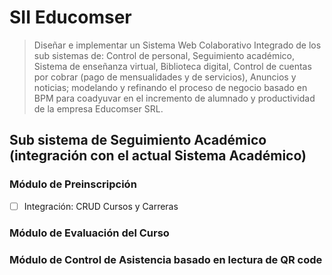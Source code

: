 # SII Educomser

> Diseñar e implementar un Sistema Web Colaborativo Integrado de los sub sistemas de: Control de personal, Seguimiento académico, Sistema de enseñanza virtual, Biblioteca digital, Control de cuentas por cobrar (pago de mensualidades y de servicios), Anuncios y noticias; modelando y refinando el proceso de negocio basado en BPM para coadyuvar en el incremento de alumnado y productividad de la empresa Educomser SRL. 

## Sub sistema de Seguimiento Académico (integración con el actual Sistema Académico)

### Módulo de Preinscripción

- [ ] Integración: CRUD Cursos y Carreras

### Módulo de Evaluación del Curso

### Módulo de Control de Asistencia basado en lectura de QR code